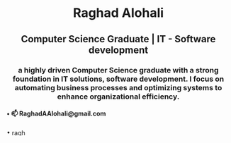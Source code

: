 <h1 align="center">Raghad Alohali</h1>
<h2 align="center">Computer Science Graduate | IT - Software development  </h2>


<h3 align="middle">a highly driven Computer Science graduate with a strong foundation in IT solutions, software development.
  I focus on automating business processes and optimizing systems to enhance organizational efficiency.</h3>

<h4 align"center">• 📫 RaghadAAlohali@gmail.com </h4>
  • <a href="https://linkedin.com/in/raghad a" target="blank"><img align="center" src="https://raw.githubusercontent.com/rahuldkjain/github-profile-readme-generator/master/src/images/icons/Social/linked-in-alt.svg" alt="raghad a"  height="15" width="30" /></a> 


